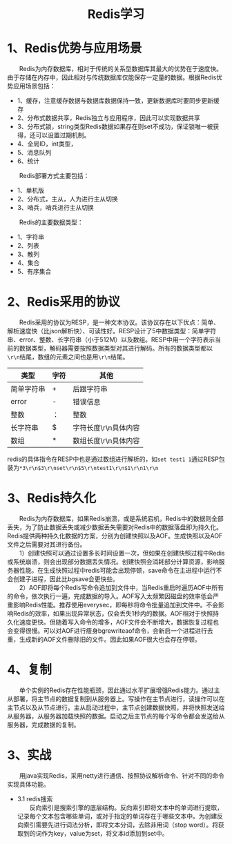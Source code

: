 # <center>Redis学习</center>

# 1、Redis优势与应用场景
&emsp;&emsp;Redis为内存数据库，相对于传统的关系型数据库其最大的优势在于速度快。由于存储在内存中，因此相对与传统数据库仅能保存一定量的数据。根据Redis优势应用场景包括：
- 1、缓存，注意缓存数据与数据库数据保持一致，更新数据库时要同步更新缓存
- 2、分布式数据共享，Redis独立与应用程序，因此可以实现数据共享
- 3、分布式锁，string类型Redis数据如果存在则set不成功，保证锁唯一被获得，还可以设置过期机制。
- 4、全局ID，int类型，
- 5、消息队列
- 6、统计

&emsp;&emsp;Redis部署方式主要包括：
- 1、单机版
- 2、分布式，主从，人为进行主从切换
- 3、哨兵，哨兵进行主从切换

&emsp;&emsp;Redis的主要数据类型：
- 1、字符串
- 2、列表
- 3、散列
- 4、集合
- 5、有序集合

# 2、Redis采用的协议
&emsp;&emsp;Redis采用的协议为RESP，是一种文本协议。该协议存在以下优点：简单、解析速度快（比json解析快）、可读性好。RESP设计了5中数据类型：简单字符串、error、整数、长字符串（小于512M）以及数组。RESP中用一个字符表示当前的数据类型，解码器需要按照数据类型对其进行解码。所有的数据类型都以`\r\n`结尾，数组的元素之间也是用`\r\n`结尾。

| 类型 | 字符 | 其他 |
| ---- | ---- | --- |
| 简单字符串 | + | 后跟字符串 |
| error	| - | 错误信息 |
| 整数	| ： | 整数 |
| 长字符串	| $ | 字符长度\r\n具体内容 |
| 数组	| * | 数组长度\r\n具体内容 |

redis的具体指令在RESP中也是通过数组进行解析的，如`set test1 1`通过RESP包装为`*3\r\n$3\r\nset\r\n$5\r\ntest1\r\n$1\r\n1\r\n`

# 3、Redis持久化
&emsp;&emsp;Redis为内存数据库，如果Redis崩溃，或是系统宕机，Redis中的数据则全部丢失，为了防止数据丢失或减少数据丢失需要对Redis中的数据落盘即为持久化。Redis提供两种持久化数据的方案，分别为创建快照以及AOF。生成快照以及AOF文件之后需要对其进行备份。  
&emsp;&emsp;1）创建快照可以通过设置多长时间设置一次，但如果在创建快照过程中Redis或系统崩溃，则会出现部分数据丢失情况。创建快照会消耗部分计算资源，影响服务器性能。在生成快照过程中redis可能会出现停顿，save命令在主进程中运行不会创建子进程，因此比bgsave会更快些。  
&emsp;&emsp;2）AOF即将每个Redis写命令追加到文件中，当Redis重启时遍历AOF中所有的命令，依次执行一遍，完成数据的导入。AOF写入太频繁因磁盘的效率低会严重影响Redis性能。推荐使用everysec，即每秒将命令批量追加到文件中。不会影响Redis的效率，如果出现异常状态，仅会丢失1秒内的数据。AOF相对于快照持久化速度更快。但随着写入命令的增多，AOF文件会不断增大，数据恢复过程也会变得很慢。可以对AOF进行瘦身bgrewriteaof命令，会新启一个进程进行去重，生成新的AOF文件删除旧的文件。因此如果AOF很大也会存在停顿。

# 4、复制
&emsp;&emsp;单个实例的Redis存在性能瓶颈，因此通过水平扩展增强Redis能力。通过主从部署，将主节点的数据复制到从服务器上。写操作在主节点进行，读操作可以在主节点以及从节点进行。主从启动过程中，主节点创建数据快照，并将快照发送给从服务器，从服务器加载快照的数据。启动之后主节点的每个写命令都会发送给从服务器，完成数据的复制。


# 3、实战
&emsp;&emsp;用java实现Redis，采用netty进行通信、按照协议解析命令、针对不同的命令实现具体功能。

- 3.1 redis搜索  
&emsp;&emsp;反向索引是搜索引擎的底层结构。反向索引即将文本中的单词进行提取，记录每个文本包含哪些单词，或对于指定的单词存在于哪些文本中。为创建反向索引需要先进行词法分析，即将文本分词，去除非用词（stop word）。将获取到的词作为key，value为set，将文本id添加到set中。